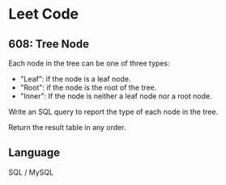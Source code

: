 # Leet Code

## 608: Tree Node

Each node in the tree can be one of three types:

- "Leaf": if the node is a leaf node. <br>
- "Root": if the node is the root of the tree. <br>
- "Inner": If the node is neither a leaf node nor a root node. <br>

Write an SQL query to report the type of each node in the tree.

Return the result table in any order.
## Language
SQL / MySQL

